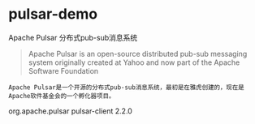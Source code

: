 # pulsar-demo
Apache Pulsar 分布式pub-sub消息系统

> Apache Pulsar is an open-source distributed pub-sub messaging system originally created at Yahoo and now part of the Apache Software Foundation

	Apache Pulsar是一个开源的分布式pub-sub消息系统，最初是在雅虎创建的，现在是Apache软件基金会的一个孵化器项目。
  
<dependency>
    <groupId>org.apache.pulsar</groupId>
    <artifactId>pulsar-client</artifactId>
    <version>2.2.0</version>
</dependency>
